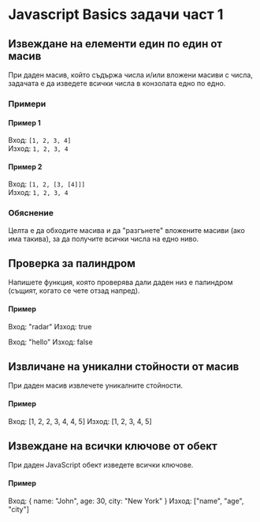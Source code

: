 # Javascript Basics задачи част 1
## Извеждане на елементи един по един от масив

При даден масив, който съдържа числа и/или вложени масиви с числа, задачата е да изведете всички числа в конзолата едно по едно.

### Примери

#### Пример 1
Вход: `[1, 2, 3, 4]`  
Изход: `1, 2, 3, 4`

#### Пример 2
Вход: `[1, 2, [3, [4]]]`  
Изход: `1, 2, 3, 4`

### Обяснение

Целта е да обходите масива и да "разгънете" вложените масиви (ако има такива), за да получите всички числа на едно ниво.

## Проверка за палиндром
Напишете функция, която проверява дали даден низ е палиндром (същият, когато се чете отзад напред).

#### Пример
Вход: "radar"
Изход: true

Вход: "hello"
Изход: false

## Извличане на уникални стойности от масив
При даден масив извлечете уникалните стойности.

#### Пример
Вход: [1, 2, 2, 3, 4, 4, 5]
Изход: [1, 2, 3, 4, 5]

## Извеждане на всички ключове от обект
При даден JavaScript обект изведете всички ключове.

#### Пример
Вход: { name: "John", age: 30, city: "New York" }
Изход: ["name", "age", "city"]